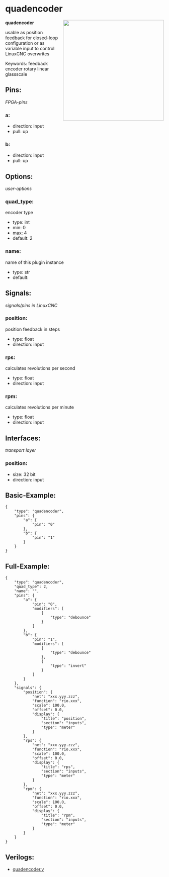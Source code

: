 # quadencoder

<img align="right" width="320" src="image.png">

**quadencoder**

usable as position feedback for closed-loop configuration or as variable input to control LinuxCNC overwrites

Keywords: feedback encoder rotary linear glassscale

## Pins:
*FPGA-pins*
### a:

 * direction: input
 * pull: up

### b:

 * direction: input
 * pull: up


## Options:
*user-options*
### quad_type:
encoder type

 * type: int
 * min: 0
 * max: 4
 * default: 2

### name:
name of this plugin instance

 * type: str
 * default: 


## Signals:
*signals/pins in LinuxCNC*
### position:
position feedback in steps

 * type: float
 * direction: input

### rps:
calculates revolutions per second

 * type: float
 * direction: input

### rpm:
calculates revolutions per minute

 * type: float
 * direction: input


## Interfaces:
*transport layer*
### position:

 * size: 32 bit
 * direction: input


## Basic-Example:
```
{
    "type": "quadencoder",
    "pins": {
        "a": {
            "pin": "0"
        },
        "b": {
            "pin": "1"
        }
    }
}
```

## Full-Example:
```
{
    "type": "quadencoder",
    "quad_type": 2,
    "name": "",
    "pins": {
        "a": {
            "pin": "0",
            "modifiers": [
                {
                    "type": "debounce"
                }
            ]
        },
        "b": {
            "pin": "1",
            "modifiers": [
                {
                    "type": "debounce"
                },
                {
                    "type": "invert"
                }
            ]
        }
    },
    "signals": {
        "position": {
            "net": "xxx.yyy.zzz",
            "function": "rio.xxx",
            "scale": 100.0,
            "offset": 0.0,
            "display": {
                "title": "position",
                "section": "inputs",
                "type": "meter"
            }
        },
        "rps": {
            "net": "xxx.yyy.zzz",
            "function": "rio.xxx",
            "scale": 100.0,
            "offset": 0.0,
            "display": {
                "title": "rps",
                "section": "inputs",
                "type": "meter"
            }
        },
        "rpm": {
            "net": "xxx.yyy.zzz",
            "function": "rio.xxx",
            "scale": 100.0,
            "offset": 0.0,
            "display": {
                "title": "rpm",
                "section": "inputs",
                "type": "meter"
            }
        }
    }
}
```

## Verilogs:
 * [quadencoder.v](quadencoder.v)
